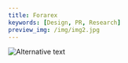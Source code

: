 ```yaml
---
title: Forarex
keywords: [Design, PR, Research]
preview_img: /img/img2.jpg
---
```



![Alternative text](/img/img2.jpg)